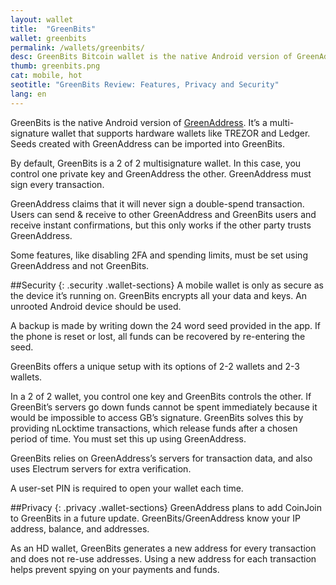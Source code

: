 ```yaml
---
layout: wallet
title:  "GreenBits"
wallet: greenbits
permalink: /wallets/greenbits/
desc: GreenBits Bitcoin wallet is the native Android version of GreenAddress. Its a multi-signature wallet that supports hardware wallets like TREZOR and Ledger.
thumb: greenbits.png
cat: mobile, hot
seotitle: "GreenBits Review: Features, Privacy and Security"
lang: en
---
```


GreenBits is the native Android version of [GreenAddress](/wallets/greenaddress/). It’s a multi-signature wallet that supports hardware wallets like TREZOR and Ledger. Seeds created with GreenAddress can be imported into GreenBits.

By default, GreenBits is a 2 of 2 multisignature wallet. In this case, you control one private key and GreenAddress the other. GreenAddress must sign every transaction.

GreenAddress claims that it will never sign a double-spend transaction. Users can send & receive to other GreenAddress and GreenBits users and receive instant confirmations, but this only works if the other party trusts GreenAddress.

Some features, like disabling 2FA and spending limits, must be set using GreenAddress and not GreenBits.

##Security
{: .security .wallet-sections}
A mobile wallet is only as secure as the device it’s running on. GreenBits encrypts all your data and keys. An unrooted Android device should be used.

A backup is made by writing down the 24 word seed provided in the app. If the phone is reset or lost, all funds can be recovered by re-entering the seed.

GreenBits offers a unique setup with its options of 2-2 wallets and 2-3 wallets.

In a 2 of 2 wallet, you control one key and GreenBits controls the other. If GreenBit’s servers go down funds cannot be spent immediately because it would be impossible to access GB’s signature. GreenBits solves this by providing nLocktime transactions, which release funds after a chosen period of time. You must set this up using GreenAddress.

GreenBits relies on GreenAddress’s servers for transaction data, and also uses Electrum servers for extra verification.

A user-set PIN is required to open your wallet each time.

##Privacy
{: .privacy .wallet-sections}
GreenAddress plans to add CoinJoin to GreenBits in a future update. GreenBits/GreenAddress know your IP address, balance, and addresses.

As an HD wallet, GreenBits generates a new address for every transaction and does not re-use addresses. Using a new address for each transaction helps prevent spying on your payments and funds.